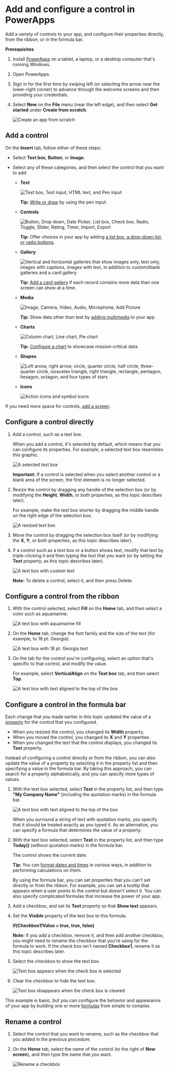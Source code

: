 <properties
	pageTitle="Add and configure a control | Microsoft PowerApps"
	description="Step-by-step instructions for adding and configuring controls directly, from the ribbon, or in the formula bar."
	services=""
	suite="powerapps"
	documentationCenter="na"
	authors="AFTOwen"
	manager="dwrede"
	editor=""
	tags=""/>

<tags
   ms.service="powerapps"
   ms.devlang="na"
   ms.topic="article"
   ms.tgt_pltfrm="na"
   ms.workload="na"
   ms.date="01/28/2015"
   ms.author="anneta"/>

# Add and configure a control in PowerApps #

Add a variety of controls to your app, and configure their properties directly, from the ribbon, or in the formula bar.

**Prerequisites**

1. Install [PowerApps](http://aka.ms/powerappsinstall) on a tablet, a laptop, or a desktop computer that's running Windows.  
1. Open PowerApps.  
1. Sign in for the first time by swiping left (or selecting the arrow near the lower-right corner) to advance through the welcome screens and then providing your credentials.
1. Select **New** on the **File** menu (near the left edge), and then select **Get started** under **Create from scratch**.

	![Create an app from scratch](./media/add-configure-controls/blank-app.png)

## Add a control ##
On the **Insert** tab, follow either of these steps:

- Select **Text box**, **Button**, or **Image**.
- Select any of these categories, and then select the control that you want to add:

	- **Text**

		![Text box, Text input, HTML text, and Pen input](./media/add-configure-controls/text-category.png)

		**Tip:** [Write or draw](add-images-pictures-audio-video.md#write-or-draw-in-the-app) by using the pen input.

	- **Controls**

		![Button, Drop down, Date Picker, List box, Check box, Radio, Toggle, Slider, Rating, Timer, Import, Export](./media/add-configure-controls/controls-category.png)

		**Tip:** Offer choices in your app by adding [a list box, a drop-down list, or radio buttons](add-list-box-drop-down-list-radio-button.md).

	- **Gallery**

		![Vertical and horizontal galleries that show images only, text only, images with captions, images with text, in addition to custom/blank galleries and a card gallery](./media/add-configure-controls/gallery-category.png)

		**Tip:** [Add a card gallery](create-card-gallery.md) if each record contains more data than one screen can show at a time.

	- **Media**

		![Image, Camera, Video, Audio, Microphone, Add Picture](./media/add-configure-controls/media-category.png)

		**Tip:** Show data other than text by [adding multimedia](add-images-pictures-audio-video.md) to your app.

	- **Charts**

		![Column chart, Line chart, Pie chart](./media/add-configure-controls/chart-category.png)

		**Tip:** [Configure a chart](add-images-pictures-audio-video.md) to showcase mission-critical data.

	- **Shapes**

		![Left arrow, right arrow, circle, quarter circle, half circle, three-quarter circle, isosceles triangle, right triangle, rectangle, pentagon, hexagon, octagon, and four types of stars ](./media/add-configure-controls/shapes-category.png)

	- **Icons**

		![Action icons and symbol icons](./media/add-configure-controls/icon-category.png)

If you need more space for controls, [add a screen](add-screen-context-variables.md).

## Configure a control directly ##
1. Add a control, such as a text box.

	When you add a control, it's selected by default, which means that you can configure its properties. For example, a selected text box resembles this graphic.

	![A selected text box](./media/add-configure-controls/selected-text-box.png)

	**Important:** If a control is selected when you select another control or a blank area of the screen, the first element is no longer selected.

1. Resize the control by dragging any handle of the selection box (or by modifying the **Height**, **Width**, or both properties, as this topic describes later).

	For example, make the text box shorter by dragging the middle handle on the right edge of the selection box.

	![A resized text box](./media/add-configure-controls/shorter-text-box.png)

1. Move the control by dragging the selection box itself (or by modifying the **X**, **Y**, or both properties, as this topic describes later).

1. If a control such as a text box or a button shows text, modify that text by triple-clicking it and then typing the text that you want (or by setting the **Text** property, as this topic describes later).

	![A text box with custom text](./media/add-configure-controls/change-text-directly.png)

	**Note:** To delete a control, select it, and then press Delete.

## Configure a control from the ribbon ##

1. With the control selected, select **Fill** on the **Home** tab, and then select a color such as aquamarine.

	![A text box with aquamarine fill](./media/add-configure-controls/change-fill.png)

1. On the **Home** tab, change the font family and the size of the text (for example, to 18 pt. Georgia).

	![A text box with 18 pt. Georgia text](./media/add-configure-controls/change-font.png)

1. On the tab for the control you're configuring, select an option that's specific to that control, and modify the value.

	For example, select **VerticalAlign** on the **Text box** tab, and then select **Top**.

	![A text box with text aligned to the top of the box](./media/add-configure-controls/change-align.png)

## Configure a control in the formula bar ##
Each change that you made earlier in this topic updated the value of a [property](reference-properties.md) for the control that you configured.

- When you resized the control, you changed its **Width** property.
- When you moved the control, you changed its **X** and **Y** properties.
- When you changed the text that the control displays, you changed its **Text** property.

Instead of configuring a control directly or from the ribbon, you can also update the value of a property by selecting it in the property list and then specifying a value in the formula bar. By taking this approach, you can search for a property alphabetically, and you can specify more types of values.

1. With the text box selected, select **Text** in the property list, and then type **"My Company Name"** (including the quotation marks) in the formula bar.

	![A text box with text aligned to the top of the box](./media/add-configure-controls/text-literal.png)

	When you surround a string of text with quotation marks, you specify that it should be treated exactly as you typed it. As an alternative, you can specify a formula that determines the value of a property.

1. With the text box selected, select **Text** in the property list, and then type **Today()** (without quotation marks) in the formula bar.

	The control shows the current date.

	**Tip:** You can [format dates and times](show-text-dates-times.md) in various ways, in addition to performing calculations on them.

	By using the formula bar, you can set properties that you can't set directly or from the ribbon. For example, you can set a tooltip that appears when a user points to the control but doesn't select it. You can also specify complicated formulas that increase the power of your app.

1. Add a checkbox, and set its **Text** property so that **Show text** appears.

1. Set the **Visible** property of the text box to this formula:

	**If(Checkbox1!Value = true, true, false)**

	**Note:** If you add a checkbox, remove it, and then add another checkbox, you might need to rename the checkbox that you're using for the formula to work. If the check box isn't named **Checkbox1**, rename it as this topic describes later.

1. Select the checkbox to show the text box.

	![Text box appears when the check box is selected](./media/add-configure-controls/show-text.png)

1. Clear the checkbox to hide the text box.

	![Text box disappears when the check box is cleared](./media/add-configure-controls/hide-text.png)

This example is basic, but you can configure the behavior and appearance of your app by building one or more [formulas](formula-reference.md) from simple to complex.

## Rename a control ##
1. Select the control that you want to rename, such as the checkbox that you added in the previous procedure.

1. On the **Home** tab, select the name of the control (to the right of **New screen**), and then type the name that you want.

	![Rename a checkbox](./media/add-configure-controls/rename-control.png)
